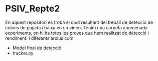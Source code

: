# PSIV_Repte2

En aquest repositori es troba el codi resultant del treball de detecció de cotxes de pujada i baixa en un video. Tenim una carpeta anomenada experiments, on hi ha totes les proves que hem realitzat de detecció i rendiment. I diferents arxius com:

- Model final de detecció
- tracker.py
